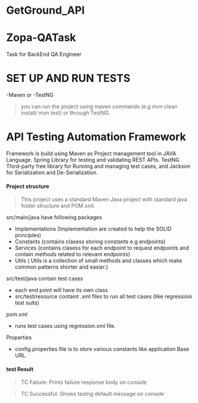 # GetGround_API
# Zopa-QATask
Task for BackEnd QA Engineer

# SET UP AND RUN TESTS
-Maven or -TestNG
> you can run the project using maven commands (e.g mvn clean install/ mvn test) or through TestNG.




# API Testing Automation Framework
Framework is build using Maven as Project management tool in JAVA Language. Spring Library for testing and validating REST APIs. TestNG Third-party free library for Running and managing test cases, and Jackson for Serialization and De-Serialization.
      
#### Project structure
> This project uses a standard Maven Java project with standard java folder structure and POM.xml.

   src/main/java have following packages
 - Implementations (Implementation are created to help the SOLID principles)
 - Constants (contains clasess storing constants e.g endpoints)
 - Services (contains clasess for each endpoint to request endpoints and contain methods related to relevant endpoints)
 - Utils ( Utils is a collection of small  methods and classes which make common patterns shorter and easier.)
 
  src/test/java contain test cases
  - each end point will have its own class
  - src/test/resource containt .xml files to run all test cases (like regressioin test suits)
  
  pom.xml
  - runs test cases using regression.xml file.
  
  Properties<a name="properties"></a>
 - config.properties file is to store various constants like application Base URL.
 
 


#### test Result<a name="reports"></a>
> TC Failure: Prints failure response body on console

> TC Successful: Shows testng default message on console

